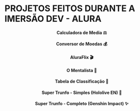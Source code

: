 <h1>PROJETOS FEITOS DURANTE A IMERSÃO DEV - ALURA</h1>

<div align="center">
<h4>Calculadora de Media ⚖<h4>
<h4>Conversor de Moedas 💰<h4>
<h4>AluraFlix 🎬<h4>
<h4>O Mentalista 🤔<h4>
<h4>Tabela de Classificação 🥇<h4>
<h4>Super Trunfo - Simples (Hololive EN) 🥰<h4>
<h4>Super Trunfo - Completo (Genshin Impact) ✨<h4>
  </div>
